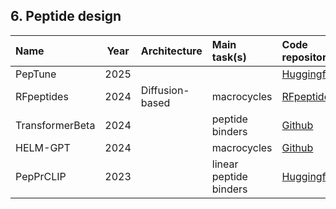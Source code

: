 ## 6. Peptide design

| **Name**              | **Year** | **Architecture**  | **Main task(s)**  | **Code repository**                                                                         | **Webserver**                                                              | **Reference**                                              |
|:----------------------|:--------:|:------------------|:------------------|:--------------------------------------------------------------------------------------------|:---------------------------------------------------------------------------|:-----------------------------------------------------------|
| PepTune | 2025     |   |  | [Huggingface](https://huggingface.co/ubiquitx/pepprclip) | None                                                                    | [10.48550/arXiv.2412.17780](https://doi.org/10.48550/arXiv.2412.17780) |
| RFpeptides           | 2024     | Diffusion-based   | macrocycles | [RFpeptides](https://zenodo.org/records/15264344) | [Link](https://www.ipd.uw.edu/2024/11/introducing-rfpeptides-ai-for-cyclic-peptide-design/)                                                                       | [10.1038/s41589-025-01929-w](https://doi.org/10.1038/s41589-025-01929-w) |
| TransformerBeta           | 2024     |    | peptide binders | [Github](https://github.com/HZ3519/TransformerBeta_project) |                                                                        | [10.48550/arXiv.2410.16302](https://doi.org/10.48550/arXiv.2410.16302) |
| HELM-GPT           | 2024     |   | macrocycles | [Github](https://github.com/charlesxu90/helm-gpt) | None                                                                    | [10.1093/bioinformatics/btae364](https://doi.org/10.1093/bioinformatics/btae364) |
| PepPrCLIP           | 2023     |   | linear peptide binders | [Huggingface](https://huggingface.co/ubiquitx/pepprclip) | None                                                                    | [10.1101/2023.06.26.54659](https://doi.org/10.1101/2023.06.26.54659) |








